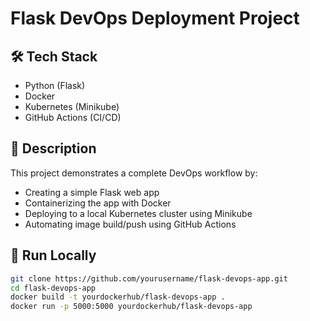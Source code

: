 # Flask DevOps Deployment Project

## 🛠 Tech Stack
- Python (Flask)
- Docker
- Kubernetes (Minikube)
- GitHub Actions (CI/CD)

## 📄 Description
This project demonstrates a complete DevOps workflow by:

- Creating a simple Flask web app
- Containerizing the app with Docker
- Deploying to a local Kubernetes cluster using Minikube
- Automating image build/push using GitHub Actions

## 🚀 Run Locally

```bash
git clone https://github.com/yourusername/flask-devops-app.git
cd flask-devops-app
docker build -t yourdockerhub/flask-devops-app .
docker run -p 5000:5000 yourdockerhub/flask-devops-app

